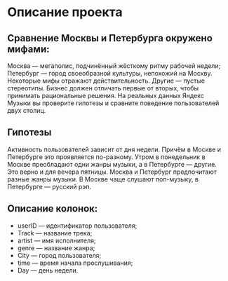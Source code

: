# Описание проекта

## Сравнение Москвы и Петербурга окружено мифами:
Москва — мегаполис, подчинённый жёсткому ритму рабочей недели;
Петербург — город своеобразной культуры, непохожий на Москву.
Некоторые мифы отражают действительность. Другие — пустые стереотипы. Бизнес должен отличать первые от вторых, чтобы принимать рациональные решения. На реальных данных Яндекс Музыки вы проверите гипотезы и сравните поведение пользователей двух столиц.
## Гипотезы
Активность пользователей зависит от дня недели. Причём в Москве и Петербурге это проявляется по-разному.
Утром в понедельник в Москве преобладают одни жанры музыки, а в Петербурге — другие. Это верно и для вечера пятницы.
Москва и Петербург предпочитают разные жанры музыки. В Москве чаще слушают поп-музыку, в Петербурге — русский рэп.


## Описание колонок:
- userID — идентификатор пользователя;
- Track — название трека;
- artist — имя исполнителя;
- genre — название жанра;
- City — город пользователя;
- time — время начала прослушивания;
- Day — день недели.